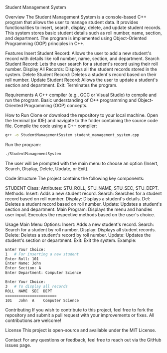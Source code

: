 Student Management System

Overview
The Student Management System is a console-based C++ program that allows the user to manage student data. It provides functionalities to insert, search, display, delete, and update student records. This system stores basic student details such as roll number, name, section, and department. The program is implemented using Object-Oriented Programming (OOP) principles in C++.

Features
Insert Student Record: Allows the user to add a new student's record with details like roll number, name, section, and department.
Search Student Record: Lets the user search for a student's record using their roll number.
Display All Records: Displays all the student records stored in the system.
Delete Student Record: Deletes a student's record based on their roll number.
Update Student Record: Allows the user to update a student's section and department.
Exit: Terminates the program.

Requirements
A C++ compiler (e.g., GCC or Visual Studio) to compile and run the program.
Basic understanding of C++ programming and Object-Oriented Programming (OOP) concepts.

How to Run
Clone or download the repository to your local machine.
Open the terminal (or IDE) and navigate to the folder containing the source code file.
Compile the code using a C++ compiler:

```bash
g++ -o StudentManagementSystem student_management_system.cpp
```
Run the program:

```bash
./StudentManagementSystem
```
The user will be prompted with the main menu to choose an option (Insert, Search, Display, Delete, Update, or Exit).

Code Structure
The project contains the following key components:

STUDENT Class:
Attributes: STU_ROLL, STU_NAME, STU_SEC, STU_DEPT.
Methods:
Insert: Adds a new student record.
Search: Searches for a student record based on roll number.
Display: Displays a student's details.
Del: Deletes a student record based on roll number.
Update: Updates a student's section and department.
Main Program:
Displays the menu and handles user input.
Executes the respective methods based on the user's choice.

Usage
Main Menu Options:
Insert: Adds a new student's record.
Search: Search for a student by roll number.
Display: Displays all student records.
Delete: Deletes a student's record by roll number.
Update: Updates the student's section or department.
Exit: Exit the system.
Example:

```bash
Enter Your Choice:
1   # For inserting a new student
Enter Roll: 101
Enter Name: John
Enter Section: A
Enter Department: Computer Science

Enter Your Choice:
3   # To display all records
ROLL  NAME  SEC  DEPT
=======================
101   John  A    Computer Science
```

Contributing
If you wish to contribute to this project, feel free to fork the repository and submit a pull request with your improvements or fixes. All contributions are welcome!

License
This project is open-source and available under the MIT License.

Contact
For any questions or feedback, feel free to reach out via the GitHub issues page.